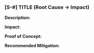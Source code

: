 ### [S-#] TITLE (Root Cause -> Impact)

**Description:** 

**Impact:** 

**Proof of Concept:**

**Recommended Mitigation:** 